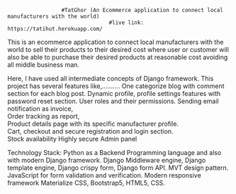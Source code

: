                      #TatGhor (An Ecommerce application to connect local manufacturers with the world)
		                            #live link: https://tatihut.herokuapp.com/
				 
This is an ecommerce application to connect local manufacturers with the world to sell their products to their desired cost where user or customer will also be able to purchase their desired products at reasonable cost avoiding all middle business man. 

Here, I have used all intermediate concepts of Django framework. This project has several features like,.......... 
					One categorize blog with comment section for each blog post. 
					Dynamic profile, profile settings features with password reset section. 
					User roles and their permissions. Sending email notification as invoice,  
					Order tracking as report,  
					Product details page with its specific manufacturer profile.  
					Cart, checkout and secure registration and login section.  
					Stock availability  Highly secure Admin panel   						


Technology Stack: 
					Python as a Backend Programming language and also with modern Django framework. 
					Django Middleware engine, 
					Django template engine, 
					Django crispy form, 
					Django form API. 
					MVT design pattern. 
					JavaScript for form validation and verification. 
					Modern responsive framework Materialize CSS, Bootstrap5, HTML5, CSS.
